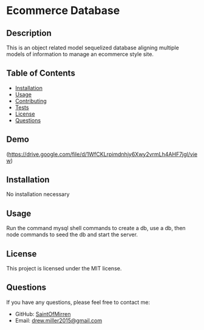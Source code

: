 # Ecommerce Database

## Description

This is an object related model sequelized database aligning multiple models of information to manage an ecommerce style site.

## Table of Contents

- [Installation](#installation)
- [Usage](#usage)
- [Contributing](#contributing)
- [Tests](#tests)
- [License](#license)
- [Questions](#questions)

## Demo

(https://drive.google.com/file/d/1WfCKLrpimdnhjy6Xwy2vrmLh4AHF7jgl/view)

## Installation

No installation necessary

## Usage

Run the command mysql shell commands to create a db, use a db, then node commands to seed the db and start the server.

## License

This project is licensed under the MIT license.

## Questions

If you have any questions, please feel free to contact me:

- GitHub: [SaintOfMirren](https://github.com/SaintOfMirren)
- Email: [drew.miller2015@gmail.com](mailto:drew.miller2015@gmail.com)